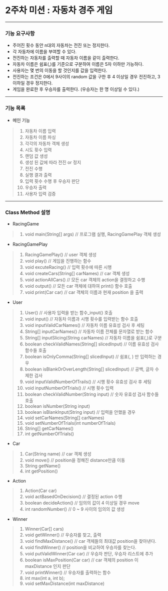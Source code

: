 # 2주차 미션 : 자동차 경주 게임

------

### 기능 요구사항

- 주어진 횟수 동안 n대의 자동차는 전진 또는 정지한다.
- 각 자동차에 이름을 부여할 수 있다.
- 전진하는 자동차를 출력할 때 자동차 이름을 같이 출력한다.
- 자동차 이름은 쉼표(,)를 기준으로 구분하여 이름은 5자 이하만 가능하다.
- 사용자는 몇 번의 이동을 할 것인지를 값을 입력한다.
- 전진하는 조건은 0에서 9사이의 random 값을 구한 후 4 이상일 경우 전진하고, 3 이하일 경우 정지한다.
- 게임을 완료한 후 우승자를 출력한다. (우승자는 한 명 이상일 수 있다.)

------

### 기능  목록

- 메인 기능

> 1. 자동차 이름 입력
> 2. 자동차 이름 파싱
> 3. 각각의 자동차 객체 생성
> 4. 시도 횟수 입력
> 5. 랜덤 값 생성
> 6. 생성 된 값에 따라 전진 or 정지
> 7. 전진 수행
> 8. 실행 결과 출력
> 9. 입력 횟수 수행 후 우승자 판단
> 10. 우승자 출력
> 11. 사용자 입력 검증

------

### Class  Method 설명

- RacingGame

> 1. void main(String[] args)				// 프로그램 실행, RacingGamePlay 객체 생성



- RacingGamePlay

> 1. RacingGamePlay()					// user 객체 생성
> 2. void play()							// 게임을 진행하는 함수
> 3. void excuteRacing()					// 입력 횟수에 따른 시행
> 4. void createCars(String[] carNames)		// car 객체 생성
> 5. void actionAllCars()					// 모든 car 객체의 action을 결정하고 수행
> 6. void output()						  // 모든 car 객체에 대하여 print() 함수 호출
> 7. void print(Car car)					// car 객체의 이름과 현재 position 을 출력



- User

> 1. User()							// 사용자 입력을 받는 함수_input() 호출
> 2. void input()							// 자동차 이름과 시행 횟수를 입력받는 함수 호출
> 3. void inputValidCarNames() 				// 자동차 이름 유효성 검사 후 세팅 
> 4. String[] inputCarNames()					// 자동차 이름 전체를 문자열로 받는 함수
> 5. String[] inputSlicing(String carNames)			// 자동차 이름을 쉼표(,)로 구분
> 6. boolean checkValidNames(String[] slicedInput)		// 이름 유효성 검사 함수들 호출
> 7. boolean isOnlyComma(String[] slicedInput)			// 쉼표(, ) 만 입력하는 경우
> 8. boolean isBlankOrOverLength(String[] slicedInput)		// 공백, 글자 수 제한 검사
> 9. void inputValidNumberOfTrails()					// 시행 횟수 유효성 검사 후 세팅
> 10. void inputNumberOfTrials()						// 시행 횟수 입력
> 11. boolean checkValidNumber(String input)			// 숫자 유효성 검사 함수들 호출
> 12. boolean isNumber(String input)
> 13. boolean isBlankInput(String input)				// 입력을 안했을 경우
> 14. void setCarNames(String[] carNames)
> 15. void setNumberOfTrials(int numberOfTrials)
> 16. String[] getCarNames()
> 17. int getNumberOfTrials()



- Car

> 1. Car(String name)				// car 객체 생성
> 2. void move()					// position을 정해진 distance만큼 이동
> 3. String getName()	
> 4. int getPosition()



- Action

> 1. Action(Car car)
> 2. void actBasedOnDecision()			// 결정된 action 수행
> 3. boolean decideAction()			// 임의의 값이 4 이상일 경우 move
> 4. int randomNumber()				// 0 ~ 9 사이의 임의의 값 생성



- Winner

> 1. Winner(Car[] cars)
> 2. void getWinner()					// 우승자를 찾고, 출력
> 3. void findMaxDistance()				// car 객체들의 최대값 position을 찾아낸다.
> 4. void findWinner()					// position을 비교하여 우승자를 찾는다.
> 5. void putValidWinner(Car car)			// 우승자 판단, 우승자 리스트에 추가
> 6. boolean isMaxPosition(Car car)		// car 객체의 position 이 maxDistance 인지 판단
> 7. void printWinner()					// 우승자를 출력하는 함수
> 8. int max(int a, int b);
> 9. void setMaxDistance(int maxDistance)